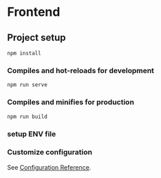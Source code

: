 # Frontend

## Project setup
```
npm install
```

### Compiles and hot-reloads for development
```
npm run serve
```

### Compiles and minifies for production
```
npm run build
```
### setup ENV file

### Customize configuration
See [Configuration Reference](https://cli.vuejs.org/config/).

